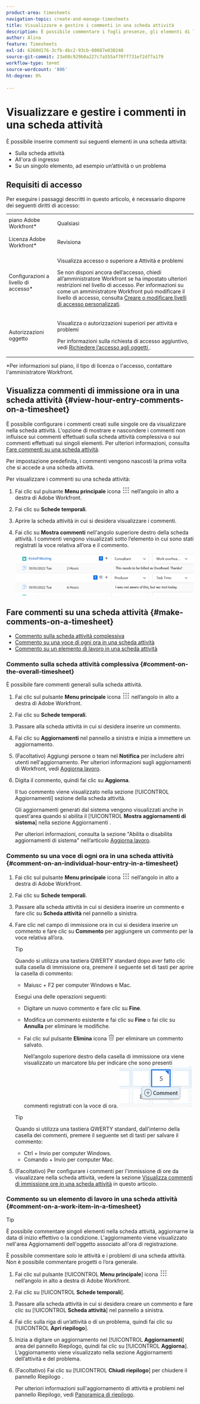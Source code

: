 ```yaml
---
product-area: timesheets
navigation-topic: create-and-manage-timesheets
title: Visualizzare e gestire i commenti in una scheda attività
description: È possibile commentare i fogli presenze, gli elementi di lavoro inclusi nei fogli presenze e ogni ora di registrazione.
author: Alina
feature: Timesheets
exl-id: 6260d176-3cfb-4bc2-93cb-00687e030248
source-git-commit: 23a08c929b0a227c7a555af70ff731ef2df7a179
workflow-type: tm+mt
source-wordcount: '806'
ht-degree: 0%

---
```


# Visualizzare e gestire i commenti in una scheda attività

È possibile inserire commenti sui seguenti elementi in una scheda attività:

* Sulla scheda attività
* All&#39;ora di ingresso
* Su un singolo elemento, ad esempio un’attività o un problema

## Requisiti di accesso

Per eseguire i passaggi descritti in questo articolo, è necessario disporre dei seguenti diritti di accesso:

<table style="table-layout:auto"> 
 <col> 
 <col> 
 <tbody> 
  <tr> 
   <td role="rowheader">piano Adobe Workfront*</td> 
   <td> <p>Qualsiasi</p> </td> 
  </tr> 
  <tr> 
   <td role="rowheader">Licenza Adobe Workfront*</td> 
   <td> <p>Revisiona </p> </td> 
  </tr> 
  <tr> 
   <td role="rowheader">Configurazioni a livello di accesso*</td> 
   <td> <p>Visualizza accesso o superiore a Attività e problemi</p> <p>Se non disponi ancora dell’accesso, chiedi all’amministratore Workfront se ha impostato ulteriori restrizioni nel livello di accesso. Per informazioni su come un amministratore Workfront può modificare il livello di accesso, consulta <a href="../../administration-and-setup/add-users/configure-and-grant-access/create-modify-access-levels.md" class="MCXref xref">Creare o modificare livelli di accesso personalizzati</a>.</p> </td> 
  </tr> 
  <tr> 
   <td role="rowheader">Autorizzazioni oggetto</td> 
   <td> <p>Visualizza o autorizzazioni superiori per attività e problemi</p> <p>Per informazioni sulla richiesta di accesso aggiuntivo, vedi <a href="../../workfront-basics/grant-and-request-access-to-objects/request-access.md" class="MCXref xref">Richiedere l’accesso agli oggetti </a>.</p> </td> 
  </tr> 
 </tbody> 
</table>

&#42;Per informazioni sul piano, il tipo di licenza o l&#39;accesso, contattare l&#39;amministratore Workfront.

## Visualizza commenti di immissione ora in una scheda attività {#view-hour-entry-comments-on-a-timesheet}

È possibile configurare i commenti creati sulle singole ore da visualizzare nella scheda attività. L&#39;opzione di mostrare e nascondere i commenti non influisce sui commenti effettuati sulla scheda attività complessiva o sui commenti effettuati sui singoli elementi. Per ulteriori informazioni, consulta  [Fare commenti su una scheda attività](#make-comments-on-a-timesheet).

Per impostazione predefinita, i commenti vengono nascosti la prima volta che si accede a una scheda attività.

Per visualizzare i commenti su una scheda attività:

1. Fai clic sul pulsante **Menu principale** icona ![](assets/main-menu-icon.png) nell’angolo in alto a destra di Adobe Workfront.

1. Fai clic su **Schede temporali**.
1. Aprire la scheda attività in cui si desidera visualizzare i commenti.
1. Fai clic su **Mostra commenti** nell&#39;angolo superiore destro della scheda attività.
I commenti vengono visualizzati sotto l’elemento in cui sono stati registrati la voce relativa all’ora e il commento.

   ![](assets/comments-expanded-under-tasks-redesigned-timesheet.png)


## Fare commenti su una scheda attività {#make-comments-on-a-timesheet}

* [Commento sulla scheda attività complessiva](#comment-on-the-overall-timesheet)
* [Commento su una voce di ogni ora in una scheda attività](#comment-on-an-individual-hour-entry-in-a-timesheet)
* [Commento su un elemento di lavoro in una scheda attività](#comment-on-a-work-item-in-a-timesheet)

### Commento sulla scheda attività complessiva {#comment-on-the-overall-timesheet}

È possibile fare commenti generali sulla scheda attività.

1. Fai clic sul pulsante **Menu principale** icona ![](assets/main-menu-icon.png) nell’angolo in alto a destra di Adobe Workfront.

1. Fai clic su **Schede temporali**.
1. Passare alla scheda attività in cui si desidera inserire un commento.
1. Fai clic su **Aggiornamenti** nel pannello a sinistra e inizia a immettere un aggiornamento.
1. (Facoltativo) Aggiungi persone o team nel **Notifica** per includere altri utenti nell&#39;aggiornamento. Per ulteriori informazioni sugli aggiornamenti di Workfront, vedi [Aggiorna lavoro](../../workfront-basics/updating-work-items-and-viewing-updates/update-work.md).
1. Digita il commento, quindi fai clic su **Aggiorna**.

   Il tuo commento viene visualizzato nella sezione [!UICONTROL Aggiornamenti] sezione della scheda attività.

   Gli aggiornamenti generati dal sistema vengono visualizzati anche in quest&#39;area quando si abilita il [!UICONTROL **Mostra aggiornamenti di sistema**] nella sezione Aggiornamenti .

   Per ulteriori informazioni, consulta la sezione &quot;Abilita o disabilita aggiornamenti di sistema&quot; nell’articolo [Aggiorna lavoro](/help/quicksilver/workfront-basics/updating-work-items-and-viewing-updates/update-work.md).

### Commento su una voce di ogni ora in una scheda attività {#comment-on-an-individual-hour-entry-in-a-timesheet}

1. Fai clic sul pulsante **Menu principale** icona ![](assets/main-menu-icon.png) nell’angolo in alto a destra di Adobe Workfront.

1. Fai clic su **Schede temporali**.
1. Passare alla scheda attività in cui si desidera inserire un commento e fare clic su **Scheda attività** nel pannello a sinistra.
1. Fare clic nel campo di immissione ora in cui si desidera inserire un commento e fare clic su **Commento** per aggiungere un commento per la voce relativa all’ora.

   >[!TIP]
   >
   >   Quando si utilizza una tastiera QWERTY standard dopo aver fatto clic sulla casella di immissione ora, premere il seguente set di tasti per aprire la casella di commento:
   >   * Maiusc + F2 per computer Windows e Mac.


   Esegui una delle operazioni seguenti:

   * Digitare un nuovo commento e fare clic su **Fine**.
   * Modifica un commento esistente e fai clic su **Fine** o fai clic su **Annulla** per eliminare le modifiche.
   * Fai clic sul pulsante **Elimina** icona ![](assets/delete.png) per eliminare un commento salvato.

      Nell’angolo superiore destro della casella di immissione ora viene visualizzato un marcatore blu per indicare che sono presenti commenti registrati con la voce di ora.
   ![](assets/commment-button-on-hour-log-redesigned-timesheet.png)

   >[!TIP]
   >
   >   Quando si utilizza una tastiera QWERTY standard, dall&#39;interno della casella dei commenti, premere il seguente set di tasti per salvare il commento:
   >   * Ctrl + Invio per computer Windows.
   >   * Comando + Invio per computer Mac.



1. (Facoltativo) Per configurare i commenti per l&#39;immissione di ore da visualizzare nella scheda attività, vedere la sezione [Visualizza commenti di immissione ore in una scheda attività](#view-hour-entry-comments-on-a-timesheet) in questo articolo.

### Commento su un elemento di lavoro in una scheda attività {#comment-on-a-work-item-in-a-timesheet}

>[!TIP]
>
>È possibile commentare singoli elementi nella scheda attività, aggiornarne la data di inizio effettivo o la condizione. L&#39;aggiornamento viene visualizzato nell&#39;area Aggiornamenti dell&#39;oggetto associato all&#39;ora di registrazione.


È possibile commentare solo le attività e i problemi di una scheda attività. Non è possibile commentare progetti o l’ora generale.

1. Fai clic sul pulsante [!UICONTROL **Menu principale**] icona ![](assets/main-menu-icon.png) nell’angolo in alto a destra di Adobe Workfront.
1. Fai clic su [!UICONTROL **Schede temporali**].
1. Passare alla scheda attività in cui si desidera creare un commento e fare clic su [!UICONTROL **Scheda attività**] nel pannello a sinistra.
1. Fai clic sulla riga di un’attività o di un problema, quindi fai clic su [!UICONTROL **Apri riepilogo**].
1. Inizia a digitare un aggiornamento nel [!UICONTROL **Aggiornamenti**] area del pannello Riepilogo, quindi fai clic su [!UICONTROL **Aggiorna**].
L’aggiornamento viene visualizzato nella sezione Aggiornamenti dell’attività e del problema.
1. (Facoltativo) Fai clic su [!UICONTROL **Chiudi riepilogo**] per chiudere il pannello Riepilogo .

   Per ulteriori informazioni sull&#39;aggiornamento di attività e problemi nel pannello Riepilogo, vedi [Panoramica di riepilogo](../../workfront-basics/the-new-workfront-experience/summary-overview.md).
